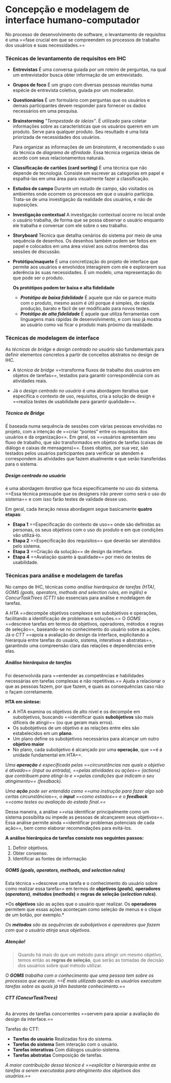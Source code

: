 # **Concepção e modelagem de interface humano-computador**

No processo de desenvolvimento de software, o levantamento de requisitos é uma ==fase crucial em que se compreendem os processos de trabalho dos usuários e suas necessidades.==


### Técnicas de levantamento de requisitos em IHC
- **Entrevistas**
	É uma conversa guiada por um roteiro de perguntas, na qual um entrevistador busca obter informação de um entrevistado.
- **Grupos de foco**
	É um grupo com diversas pessoas reunidas numa espécie de entrevista coletiva, guiada por um moderador. 
- **Questionários**
	É um formulário com perguntas que os usuários e demais participantes devem responder para fornecer os dados necessários em uma pesquisa.
- **Brainstorming**
	*"Tempestade de ideias"*. É utilizado para coletar informações sobre as características que os usuários querem em um produto. Serve para qualquer produto. Seu resultado é uma lista priorizada de necessidades dos usuários.
	
	Para organizar as informações de um _brainstorm_, é recomendado o uso da técnica de *diagrama de afinidade*. Essa técnica organiza ideias de acordo com seus relacionamentos naturais.
- **Classificação de cartões (card sorting)**
	É uma técnica que não depende de tecnologia. Consiste em escrever as categorias em papel e espalhá-las em uma área para visualmente fazer a classificação.
- **Estudos de campo**
	Durante um estudo de campo, são visitados os ambientes onde ocorrem os processos em que o usuário participa. Trata-se de uma investigação da realidade dos usuários, e não de suposições.
- **Investigação contextual**
	A investigação contextual ocorre no local onde o usuário trabalha, de forma que se possa observar o usuário enquanto ele trabalha e conversar com ele sobre o seu trabalho.
- **Storyboard**
	Técnica que detalha cenários do sistema por meio de uma sequência de desenhos. Os desenhos também podem ser feitos em papel e colocados em uma área visível aos outros membros das sessões de discussão.
- **Protótipo/maquete**
	É uma concretização do projeto de interface que permite aos usuários e envolvidos interagirem com ele e explorarem sua aderência às suas necessidades. É um modelo, uma representação do que pode ser o produto.
	
	**Os protótipos podem ter baixa e alta fidelidade**
	- ***Protótipo de baixa fidelidade***
		É aquele que não se parece muito com o produto, mesmo assim é útil porque é simples, de rápida produção, barato e fácil de ser modificado para novos testes.
	- ***Protótipo de alta fidelidade***
		É aquele que utiliza ferramentas com linguagens mais rápidas de desenvolvimento, e com isso já mostra ao usuário como vai ficar o produto mais próximo da realidade.

### Técnicas de modelagem de interface

As *técnicas de bridge* e *design centrado no usuário* são fundamentais para definir elementos concretos a partir de conceitos abstratos no design de IHC.

- A *técnica de bridge* ==transforma fluxos de trabalho dos usuários em objetos de tarefas==, testados para garantir correspondência com as atividades reais.

- Já o *design centrado no usuário* é uma abordagem iterativa que especifica o contexto de uso, requisitos, cria a solução de design e ==realiza testes de usabilidade para garantir qualidade==.

##### *Técnica de Bridge*
É baseada numa sequência de sessões com várias pessoas envolvidas no projeto, com a intenção de ==criar “pontes” entre os requisitos dos usuários e da organização==. Em geral, os ==usuários apresentam seu fluxo de trabalho, que são transformados em objetos de tarefas (caixas de diálogo e caixas de mensagens)==. Esses objetos, por sua vez, são testados pelos usuários participantes para verificar se atendem e correspondem às atividades que fazem atualmente e que serão transferidas para o sistema.
##### *Design centrado no usuário*
é uma abordagem *iterativa* que foca especificamente no uso do sistema. ==Essa técnica pressupõe que os designers irão prever como será o uso do sistema== e com isso farão testes de validade desse uso.

Em geral, cada iteração nessa abordagem segue basicamente **quatro etapas**:
- **Etapa 1**
	==Especificação do contexto de uso== onde são definidas as personas, os seus objetivos com o uso do produto e em que condições vão utilizá-lo.
- **Etapa 2**
	==Especificação dos requisitos== que deverão ser atendidos pelo sistema.
- **Etapa 3**
	==Criação da solução== de design da interface.
- **Etapa 4**
	==Avaliação quanto à qualidade== por meio de testes de usabilidade.

### Técnicas para análise e modelagem de tarefas

No campo de IHC, técnicas como *análise hierárquica de tarefas (HTA)*, *GOMS (goals, operators, methods and selection rules, em inglês)* e *ConcurTaskTrees (CTT)* são essenciais para análise e modelagem de tarefas.

A *HTA* ==decompõe objetivos complexos em subobjetivos e operações, facilitando a identificação de problemas e soluções.== O *GOMS* ==descreve tarefas em termos de objetivos, operadores, métodos e regras de seleção==, baseando-se no conhecimento do usuário sobre as ações. Já o *CTT* ==apoia a avaliação do design da interface, explicitando a hierarquia entre tarefas do usuário, sistema, interativas e abstratas==, garantindo uma compreensão clara das relações e dependências entre elas.

##### **Análise hierárquica de tarefas**
Foi desenvolvida para ==entender as competências e habilidades necessárias em tarefas complexas e não repetitivas.== Ajuda a relacionar o que as pessoas fazem, por que fazem, e quais as consequências caso não o façam corretamente.

**HTA em síntese:**
- A HTA examina os objetivos de alto nível e os decompõe em subobjetivos, buscando ==identificar quais **subobjetivos** são mais difíceis de atingir== (ou que geram mais erros).
- Os subobjetivos de um objetivo e as relações entre eles são estabelecidos em um **plano**.
- Um plano define os subobjetivos necessários para alcançar um outro **objetivo maior**
- No plano, cada subobjetivo é alcançado por uma **operação**, que ==é a unidade fundamental em HTA==.

*Uma **operação** é especificada pelas ==circunstâncias nas quais o objetivo é ativado== (input ou entrada), ==pelas atividades ou ações== (actions) que contribuem para atingi-lo e ==pelas condições que indicam o seu atingimento== (feedback).*

*Uma **ação** pode ser entendida como ==uma instrução para fazer algo sob certas circunstâncias==, o **input** ==como estados== e o **feedback** ==como testes ou avaliação do estado final.==*

Dessa maneira, a análise ==visa identificar principalmente como um sistema possibilita ou impede as pessoas de alcançarem seus objetivos==. Essa análise permite ainda ==identificar problemas potenciais de cada ação==, bem como elaborar recomendações para evitá-los.

**A análise hierárquica de tarefas consiste nos seguintes passos:**
1. Definir objetivos.
2. Obter consenso.
3. Identificar as fontes de informação

##### **GOMS (goals, operators, methods, and selection rules)**
Esta técnica ==descreve uma tarefa e o conhecimento do usuário sobre como realizar essa tarefa== em termos de **objetivos (_goals_)**, **operadores (_operators_)**, **métodos (_methods_)** e **regras de seleção (_selection rules_)**.

*Os **objetivos** são as ações que o usuário quer realizar. Os **operadores** permitem que essas ações aconteçam como seleção de menus e o clique de um botão, por exemplo.\*

*Os **métodos** são as sequências de subobjetivos e operadores que fazem com que o usuário atinja seus objetivos.* 

##### Atenção!
>Quando há mais do que um método para atingir um mesmo objetivo, temos então as **regras de seleção**, que serão as tomadas de decisão dos usuários sobre qual método utilizar.

*O **GOMS** trabalha com o conhecimento que uma pessoa tem sobre os processos que executa. ==É mais utilizado quando os usuários executam tarefas sobre as quais já têm bastante conhecimento.==*

###### **CTT (ConcurTaskTrees)**
As árvores de tarefas concorrentes ==servem para apoiar a avaliação do design da interface.==

Tarefas do CTT:
- **Tarefas do usuário**
	Realizadas fora do sistema.
- **Tarefas do sistema**
	Sem interação com o usuário.
- **Tarefas interativas**
	Com diálogos usuário-sistema.
- **Tarefas abstratas**
	Composição de tarefas.

*A maior contribuição dessa técnica é ==explicitar a hierarquia entre as tarefas a serem executadas para atingimento dos objetivos dos usuários.==*